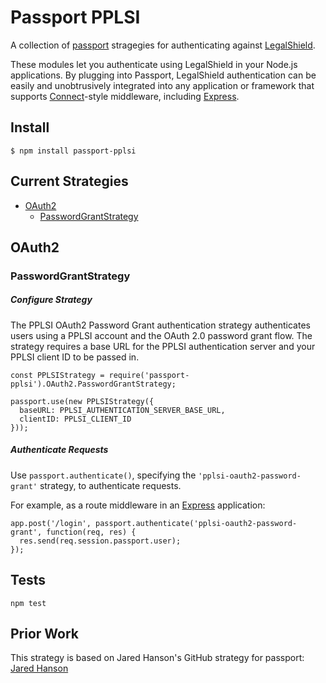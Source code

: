 # Passport PPLSI
A collection of [passport](http://www.passportjs.org/) stragegies for authenticating against [LegalShield](https://legalshield.com/).

These modules let you authenticate using LegalShield in your Node.js applications. By plugging into Passport, LegalShield authentication can be easily and unobtrusively integrated into any application or framework that supports [Connect](http://www.senchalabs.org/connect/)-style middleware, including [Express](http://expressjs.com/).

## Install
    $ npm install passport-pplsi
    
## Current Strategies
* [OAuth2](#oauth2)
    * [PasswordGrantStrategy](#passwordgrantstrategy)
    
## OAuth2

### PasswordGrantStrategy

##### Configure Strategy
The PPLSI OAuth2 Password Grant authentication strategy authenticates users using a PPLSI account and the OAuth 2.0 password grant flow. The strategy requires a base URL for the PPLSI authentication server and your PPLSI client ID to be passed in.

    const PPLSIStrategy = require('passport-pplsi').OAuth2.PasswordGrantStrategy;
    
    passport.use(new PPLSIStrategy({
      baseURL: PPLSI_AUTHENTICATION_SERVER_BASE_URL,
      clientID: PPLSI_CLIENT_ID
    }));
    
##### Authenticate Requests
Use `passport.authenticate()`, specifying the `'pplsi-oauth2-password-grant'` strategy, to authenticate requests.

For example, as a route middleware in an [Express](http://expressjs.com/) application:

    app.post('/login', passport.authenticate('pplsi-oauth2-password-grant', function(req, res) {
      res.send(req.session.passport.user);
    });
    
## Tests
    npm test
    
## Prior Work
This strategy is based on Jared Hanson's GitHub strategy for passport: [Jared Hanson](http://github.com/jaredhanson)
